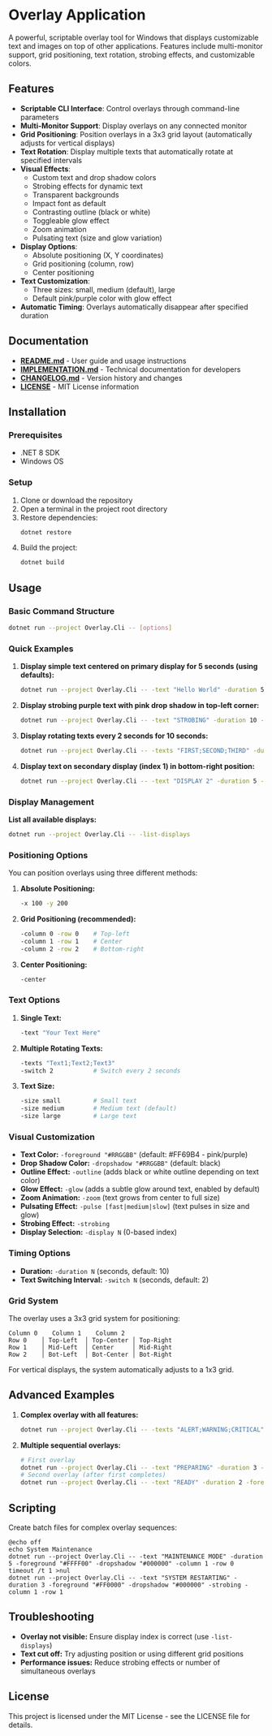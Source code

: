 # Overlay Application

A powerful, scriptable overlay tool for Windows that displays customizable text and images on top of other applications. Features include multi-monitor support, grid positioning, text rotation, strobing effects, and customizable colors.

## Features

- **Scriptable CLI Interface**: Control overlays through command-line parameters
- **Multi-Monitor Support**: Display overlays on any connected monitor
- **Grid Positioning**: Position overlays in a 3x3 grid layout (automatically adjusts for vertical displays)
- **Text Rotation**: Display multiple texts that automatically rotate at specified intervals
- **Visual Effects**: 
  - Custom text and drop shadow colors
  - Strobing effects for dynamic text
  - Transparent backgrounds
  - Impact font as default
  - Contrasting outline (black or white)
  - Toggleable glow effect
  - Zoom animation
  - Pulsating text (size and glow variation)
- **Display Options**:
  - Absolute positioning (X, Y coordinates)
  - Grid positioning (column, row)
  - Center positioning
- **Text Customization**:
  - Three sizes: small, medium (default), large
  - Default pink/purple color with glow effect
- **Automatic Timing**: Overlays automatically disappear after specified duration

## Documentation

- **[README.md](README.md)** - User guide and usage instructions
- **[IMPLEMENTATION.md](IMPLEMENTATION.md)** - Technical documentation for developers
- **[CHANGELOG.md](CHANGELOG.md)** - Version history and changes
- **[LICENSE](LICENSE)** - MIT License information

## Installation

### Prerequisites

- .NET 8 SDK
- Windows OS

### Setup

1. Clone or download the repository
2. Open a terminal in the project root directory
3. Restore dependencies:
   ```bash
   dotnet restore
   ```
4. Build the project:
   ```bash
   dotnet build
   ```

## Usage

### Basic Command Structure

```bash
dotnet run --project Overlay.Cli -- [options]
```

### Quick Examples

1. **Display simple text centered on primary display for 5 seconds (using defaults):**
   ```bash
   dotnet run --project Overlay.Cli -- -text "Hello World" -duration 5
   ```

2. **Display strobing purple text with pink drop shadow in top-left corner:**
   ```bash
   dotnet run --project Overlay.Cli -- -text "STROBING" -duration 10 -foreground "#800080" -dropshadow "#FF69B4" -strobing -column 0 -row 0
   ```

3. **Display rotating texts every 2 seconds for 10 seconds:**
   ```bash
   dotnet run --project Overlay.Cli -- -texts "FIRST;SECOND;THIRD" -duration 10 -switch 2 -column 1 -row 1
   ```

4. **Display text on secondary display (index 1) in bottom-right position:**
   ```bash
   dotnet run --project Overlay.Cli -- -text "DISPLAY 2" -duration 5 -display 1 -column 2 -row 2
   ```

### Display Management

**List all available displays:**
```bash
dotnet run --project Overlay.Cli -- -list-displays
```

### Positioning Options

You can position overlays using three different methods:

1. **Absolute Positioning:**
   ```bash
   -x 100 -y 200
   ```

2. **Grid Positioning (recommended):**
   ```bash
   -column 0 -row 0    # Top-left
   -column 1 -row 1    # Center
   -column 2 -row 2    # Bottom-right
   ```

3. **Center Positioning:**
   ```bash
   -center
   ```

### Text Options

1. **Single Text:**
   ```bash
   -text "Your Text Here"
   ```

2. **Multiple Rotating Texts:**
   ```bash
   -texts "Text1;Text2;Text3"
   -switch 2           # Switch every 2 seconds
   ```

3. **Text Size:**
   ```bash
   -size small         # Small text
   -size medium        # Medium text (default)
   -size large         # Large text
   ```

### Visual Customization

- **Text Color:** `-foreground "#RRGGBB"` (default: #FF69B4 - pink/purple)
- **Drop Shadow Color:** `-dropshadow "#RRGGBB"` (default: black)
- **Outline Effect:** `-outline` (adds black or white outline depending on text color)
- **Glow Effect:** `-glow` (adds a subtle glow around text, enabled by default)
- **Zoom Animation:** `-zoom` (text grows from center to full size)
- **Pulsating Effect:** `-pulse [fast|medium|slow]` (text pulses in size and glow)
- **Strobing Effect:** `-strobing`
- **Display Selection:** `-display N` (0-based index)

### Timing Options

- **Duration:** `-duration N` (seconds, default: 10)
- **Text Switching Interval:** `-switch N` (seconds, default: 2)

### Grid System

The overlay uses a 3x3 grid system for positioning:

```
Column 0    Column 1    Column 2
Row 0    │ Top-Left  │ Top-Center │ Top-Right
Row 1    │ Mid-Left  │ Center     │ Mid-Right
Row 2    │ Bot-Left  │ Bot-Center │ Bot-Right
```

For vertical displays, the system automatically adjusts to a 1x3 grid.

## Advanced Examples

1. **Complex overlay with all features:**
   ```bash
   dotnet run --project Overlay.Cli -- -texts "ALERT;WARNING;CRITICAL" -duration 15 -switch 3 -foreground "#FF0000" -dropshadow "#000000" -strobing -display 1 -column 1 -row 0
   ```

2. **Multiple sequential overlays:**
   ```bash
   # First overlay
   dotnet run --project Overlay.Cli -- -text "PREPARING" -duration 3 -column 1 -row 1
   # Second overlay (after first completes)
   dotnet run --project Overlay.Cli -- -text "READY" -duration 2 -foreground "#00FF00" -column 1 -row 1
   ```

## Scripting

Create batch files for complex overlay sequences:

```batch
@echo off
echo System Maintenance
dotnet run --project Overlay.Cli -- -text "MAINTENANCE MODE" -duration 5 -foreground "#FFFF00" -dropshadow "#000000" -column 1 -row 0
timeout /t 1 >nul
dotnet run --project Overlay.Cli -- -text "SYSTEM RESTARTING" -duration 3 -foreground "#FF0000" -dropshadow "#000000" -strobing -column 1 -row 1
```

## Troubleshooting

- **Overlay not visible:** Ensure display index is correct (use `-list-displays`)
- **Text cut off:** Try adjusting position or using different grid positions
- **Performance issues:** Reduce strobing effects or number of simultaneous overlays

## License

This project is licensed under the MIT License - see the LICENSE file for details.